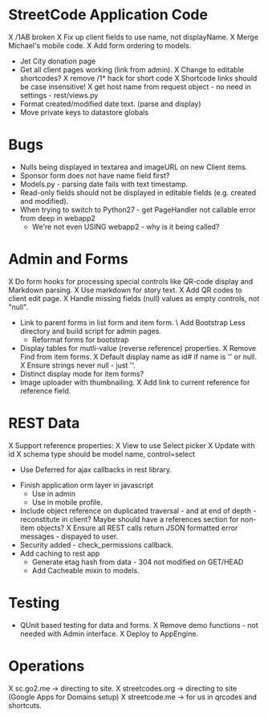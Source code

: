 # StreetCode Application Code

X /1AB broken
  X Fix up client fields to use name, not displayName.
X Merge Michael's mobile code.
X Add form ordering to models.
- Jet City donation page
- Get all client pages working (link from admin).
X Change to editable shortcodes?
X remove /1* hack for short code
X Shortcode links should be case insensitive!
X get host name from request object - no need in settings - rest/views.py
- Format created/modified date text.  (parse and display)
- Move private keys to datastore globals

# Bugs

- Nulls being displayed in textarea and imageURL on new Client items.
- Sponsor form does not have name field first?
- Models.py - parsing date fails with text timestamp.
- Read-only fields should not be displayed in editable fields (e.g. created and modified).
- When trying to switch to Python27 - get PageHandler not callable error from deep in webapp2
  - We're not even USING webapp2 - why is it being called?


# Admin and Forms

X Do form hooks for processing special controls like QR-code display and Markdown parsing.
  X Use markdown for story text.
  X Add QR codes to client edit page.
X Handle missing fields (null) values as empty controls, not "null".
- Link to parent forms in list form and item form.
\ Add Bootstrap Less directory and build script for admin pages.
  - Reformat forms for bootstrap
- Display tables for mutli-value (reverse reference) properties.
X Remove Find from item forms.
X Default display name as id# if name is '' or null.
X Ensure strings never null - just ''.
- Distinct display mode for item forms?
- Image uploader with thumbnailing.
X Add link to current reference for reference field.

# REST Data

X Support reference properties:
  X View to use Select picker
  X Update with id
  X schema type should be model name, control=select
* Use Deferred for ajax callbacks in rest library.
- Finish application orm layer in javascript
  - Use in admin
  - Use in mobile profile.
- Include object reference on duplicated traversal - and at end of depth - reconstitute
  in client?  Maybe should have a references section for non-item objects?
X Ensure all REST calls return JSON formatted error messages - dispayed to user.
- Security added - check_permissions callback.
- Add caching to rest app
  - Generate etag hash from data - 304 not modified on GET/HEAD
  - Add Cacheable mixin to models.

# Testing

- QUnit based testing for data and forms.
X Remove demo functions - not needed with Admin interface.
X Deploy to AppEngine.

# Operations

X sc.go2.me -> directing to site.
X streetcodes.org -> directing to site (Google Apps for Domains setup)
X streetcode.me -> for us in qrcodes and shortcuts.
